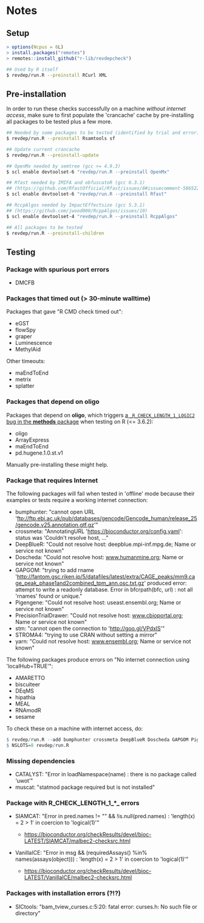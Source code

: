 # Notes

## Setup

```r
> options(Ncpus = 6L)
> install.packages("remotes")
> remotes::install_github("r-lib/revdepcheck")
```

```sh
## Used by R itself
$ revdep/run.R --preinstall RCurl XML
```


## Pre-installation

In order to run these checks successfully on a machine _without internet
access_, make sure to first populate the 'crancache' cache by pre-installing
all packages to be tested plus a few more.

```sh
## Needed by some packages to be tested (identified by trial and error)
$ revdep/run.R --preinstall Rsamtools sf

## Update current crancache
$ revdep/run.R --preinstall-update

## OpenMx needed by semtree (gcc >= 4.9.3)
$ scl enable devtoolset-6 "revdep/run.R --preinstall OpenMx"

## Rfast needed by IMIFA and obfuscatoR (gcc 6.3.1)
## (https://github.com/RfastOfficial/Rfast/issues/8#issuecomment-586522490)
$ scl enable devtoolset-6 "revdep/run.R --preinstall Rfast"

## RccpAlgos needed by ImpactEffectsize (gcc 5.3.1)
## (https://github.com/jwood000/RcppAlgos/issues/10)
$ scl enable devtoolset-4 "revdep/run.R --preinstall RcppAlgos"

## All packages to be tested
$ revdep/run.R --preinstall-children
```


## Testing

### Package with spurious port errors

* DMCFB


### Packages that timed out (> 30-minute walltime)

Packages that gave "R CMD check timed out":

* eGST
* flowSpy
* graper
* Luminescence
* MethylAid

Other timeouts:

* maEndToEnd
* metrix
* splatter


### Packages that depend on **oligo**

Packages that depend on **oligo**, which triggers [a `_R_CHECK_LENGTH_1_LOGIC2` bug in the **methods** package](https://stat.ethz.ch/pipermail/r-devel/2019-June/078049.html) when testing on R (<= 3.6.2):

 * oligo
 * ArrayExpress
 * maEndToEnd
 * pd.hugene.1.0.st.v1

Manually pre-installing these might help.




### Package that requires Internet

The following packages will fail when tested in 'offline' mode because
their examples or tests require a working internet connection:

* bumphunter: "cannot open URL 'ftp://ftp.ebi.ac.uk/pub/databases/gencode/Gencode_human/release_25/gencode.v25.annotation.gtf.gz'"
* crossmeta: "AnnotatingURL 'https://bioconductor.org/config.yaml': status was 'Couldn't resolve host, ..."
* DeepBlueR: "Could not resolve host: deepblue.mpi-inf.mpg.de; Name or service not known"
* Doscheda: "Could not resolve host: www.humanmine.org; Name or service not known"
* GAPGOM: "trying to add rname 'http://fantom.gsc.riken.jp/5/datafiles/latest/extra/CAGE_peaks/mm9.cage_peak_phase1and2combined_tpm_ann.osc.txt.gz' produced error: attempt to write a readonly database. Error in bfcrpath(bfc, url) : not all 'rnames' found or unique."
* Pigengene: "Could not resolve host: useast.ensembl.org; Name or service not known"
* PrecisionTrialDrawer: "Could not resolve host: www.cbioportal.org; Name or service not known"
* stm: "cannot open the connection to 'http://goo.gl/VPdxlS'"
* STROMA4: "trying to use CRAN without setting a mirror"
* yarn: "Could not resolve host: www.ensembl.org; Name or service not known"

The following packages produce errors on "No internet connection using 'localHub=TRUE'":

* AMARETTO
* biscuiteer
* DEqMS
* hipathia
* MEAL
* RNAmodR
* sesame


To check these on a machine with internet access, do:

```r
$ revdep/run.R --add bumphunter crossmeta DeepBlueR Doscheda GAPGOM Pigengene PrecisionTrialDrawer stm STROMA4 yarn AMARETTO biscuiteer DEqMS hipathia MEAL RNAmodR sesame
$ NSLOTS=8 revdep/run.R
```


### Missing dependencies

* CATALYST: "Error in loadNamespace(name) : there is no package called ‘uwot’"
* muscat: "statmod package required but is not installed"


### Package with R_CHECK_LENGTH_1_*_ errors

* SIAMCAT: "Error in pred.names != "" && !is.null(pred.names) : 'length(x) = 2 > 1' in coercion to 'logical(1)'"
  - https://bioconductor.org/checkResults/devel/bioc-LATEST/SIAMCAT/malbec2-checksrc.html
  
* VanillaICE: "Error in msg && (requiredAssays() %in% names(assays(object))) : 'length(x) = 2 > 1' in coercion to 'logical(1)'"
  - https://bioconductor.org/checkResults/devel/bioc-LATEST/VanillaICE/malbec2-checksrc.html



### Packages with installation errors (?!?)

* SICtools: "bam_tview_curses.c:5:20: fatal error: curses.h: No such file or directory"

